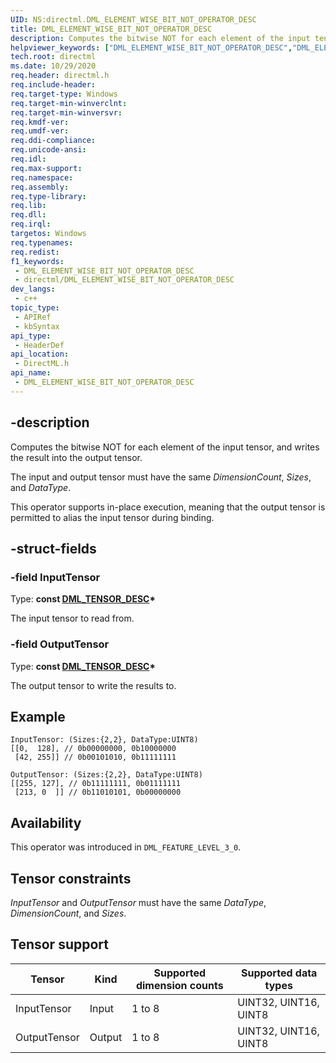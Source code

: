 ```yaml
---
UID: NS:directml.DML_ELEMENT_WISE_BIT_NOT_OPERATOR_DESC
title: DML_ELEMENT_WISE_BIT_NOT_OPERATOR_DESC
description: Computes the bitwise NOT for each element of the input tensor, and writes the result into the output tensor.
helpviewer_keywords: ["DML_ELEMENT_WISE_BIT_NOT_OPERATOR_DESC","DML_ELEMENT_WISE_BIT_NOT_OPERATOR_DESC structure","direct3d12.dml_element_wise_bit_not_operator_desc","directml/DML_ELEMENT_WISE_BIT_NOT_OPERATOR_DESC"]
tech.root: directml
ms.date: 10/29/2020
req.header: directml.h
req.include-header: 
req.target-type: Windows
req.target-min-winverclnt: 
req.target-min-winversvr: 
req.kmdf-ver: 
req.umdf-ver: 
req.ddi-compliance: 
req.unicode-ansi: 
req.idl: 
req.max-support: 
req.namespace: 
req.assembly: 
req.type-library: 
req.lib: 
req.dll: 
req.irql: 
targetos: Windows
req.typenames: 
req.redist: 
f1_keywords:
 - DML_ELEMENT_WISE_BIT_NOT_OPERATOR_DESC
 - directml/DML_ELEMENT_WISE_BIT_NOT_OPERATOR_DESC
dev_langs:
 - c++
topic_type:
 - APIRef
 - kbSyntax
api_type:
 - HeaderDef
api_location:
 - DirectML.h
api_name:
 - DML_ELEMENT_WISE_BIT_NOT_OPERATOR_DESC
---
```


## -description

Computes the bitwise NOT for each element of the input tensor, and writes the result into the output tensor.

The input and output tensor must have the same *DimensionCount*, *Sizes*, and *DataType*.

This operator supports in-place execution, meaning that the output tensor is permitted to alias the input tensor during binding.

## -struct-fields

### -field InputTensor

Type: **const [DML_TENSOR_DESC](/windows/win32/api/directml/ns-directml-dml_tensor_desc)\***

The input tensor to read from.

### -field OutputTensor

Type: **const [DML_TENSOR_DESC](/windows/win32/api/directml/ns-directml-dml_tensor_desc)\***

The output tensor to write the results to.

## Example

```
InputTensor: (Sizes:{2,2}, DataType:UINT8)
[[0,  128], // 0b00000000, 0b10000000
 [42, 255]] // 0b00101010, 0b11111111

OutputTensor: (Sizes:{2,2}, DataType:UINT8)
[[255, 127], // 0b11111111, 0b01111111
 [213, 0  ]] // 0b11010101, 0b00000000
```

## Availability
This operator was introduced in `DML_FEATURE_LEVEL_3_0`.

## Tensor constraints
*InputTensor* and *OutputTensor* must have the same *DataType*, *DimensionCount*, and *Sizes*.

## Tensor support
| Tensor | Kind | Supported dimension counts | Supported data types |
| ------ | ---- | -------------------------- | -------------------- |
| InputTensor | Input | 1 to 8 | UINT32, UINT16, UINT8 |
| OutputTensor | Output | 1 to 8 | UINT32, UINT16, UINT8 |
